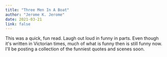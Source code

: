 ```yaml
---
title: "Three Men In A Boat"
author: "Jerome K. Jerome"
date: 2021-03-21
link: false
---
```


This was a quick, fun read. Laugh out loud in funny in parts. Even though it's written in Victorian times, much of what is funny then is still funny now. I'll be posting a collection of the funniest quotes and scenes soon.
